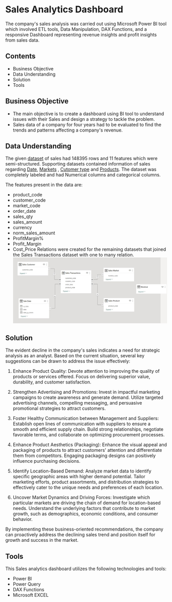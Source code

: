 
# Sales Analytics Dashboard

The company's sales analysis was carried out using Microsoft Power BI tool which involved ETL tools, Data Manipulation, DAX Functions, and a responsive Dashboard representing revenue insights and profit insights from sales data. 

## Contents 
* Business Objective
* Data Understanding
* Solution
* Tools 
## Business Objective

 - The main objective is to create a dashboard using BI tool to understand issues with their Sales and design a strategy to tackle the problem. 
 - Sales data of a company for four years had to be evaluated to find the trends and patterns affecting a company's revenue.
## Data Understanding
 The given [dataset](https://github.com/somesh041/Sales-Analytics-Dashboard/blob/master/Sales%20Transactions.xlsx) of sales had 148395 rows and 11 features which were semi-structured. Supporting datasets contained information of sales regarding [Date](https://github.com/somesh041/Sales-Analytics-Dashboard/blob/master/Sales%20Date.xlsx), [Markets](https://github.com/somesh041/Sales-Analytics-Dashboard/blob/master/Sales%20Markets.xlsx) , [Cutomer type](https://github.com/somesh041/Sales-Analytics-Dashboard/blob/master/Sales%20Customers.xlsx) and [Products](https://github.com/somesh041/Sales-Analytics-Dashboard/blob/master/Sales%20Products.xlsx). 
The dataset was completely labeled and had Numerical columns and categorical columns. 

The features present in the data are:
- product_code
- customer_code
- market_code
- order_date
- sales_qty
- sales_amount	
- currency	
- norm_sales_amount	
- ProfitMargin%	
- Profit_Margin	
- Cost_Price
Relations were created for the remaining datasets that joined the Sales Transactions dataset with one to many relation.
![Relations](https://github.com/somesh041/Sales-Analytics-Dashboard/blob/master/Relation.jpg) 



## Solution

The evident decline in the company's sales indicates a need for strategic analysis as an analyst. Based on the current situation, several key suggestions can be drawn to address the issue effectively:

1. Enhance Product Quality: Devote attention to improving the quality of products or services offered. Focus on delivering superior value, durability, and customer satisfaction.

2. Strengthen Advertising and Promotions: Invest in impactful marketing campaigns to create awareness and generate demand. Utilize targeted advertising channels, compelling messaging, and persuasive promotional strategies to attract customers.

3. Foster Healthy Communication between Management and Suppliers: Establish open lines of communication with suppliers to ensure a smooth and efficient supply chain. Build strong relationships, negotiate favorable terms, and collaborate on optimizing procurement processes.

4. Enhance Product Aesthetics (Packaging): Enhance the visual appeal and packaging of products to attract customers' attention and differentiate them from competitors. Engaging packaging designs can positively influence purchasing decisions.

5. Identify Location-Based Demand: Analyze market data to identify specific geographic areas with higher demand potential. Tailor marketing efforts, product assortments, and distribution strategies to effectively cater to the unique needs and preferences of each location.

6. Uncover Market Dynamics and Driving Forces: Investigate which particular markets are driving the chain of demand for location-based needs. Understand the underlying factors that contribute to market growth, such as demographics, economic conditions, and consumer behavior.

By implementing these business-oriented recommendations, the company can proactively address the declining sales trend and position itself for growth and success in the market.
## Tools
This Sales analytics dashboard utilizes the following technologies and tools:
* Power BI
* Power Query
* DAX Functions
* Microsoft EXCEL
